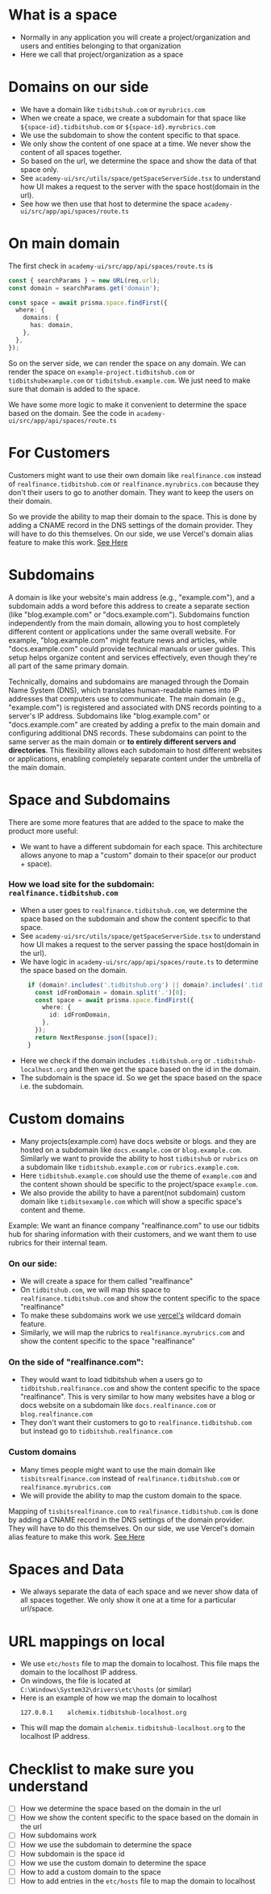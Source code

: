 # What is a space
- Normally in any application you will create a project/organization and users and entities belonging to that organization
- Here we call that project/organization as a space


# Domains on our side
- We have a domain like `tidbitshub.com` or `myrubrics.com`
- When we create a space, we create a subdomain for that space like `${space-id}.tidbitshub.com` or `${space-id}.myrubrics.com`
- We use the subdomain to show the content specific to that space.
- We only show the content of one space at a time. We never show the content of all spaces together.
- So based on the url, we determine the space and show the data of that space only.
- See `academy-ui/src/utils/space/getSpaceServerSide.tsx` to understand how UI makes a request to the server with the space host(domain in the url).
- See how we then use that host to determine the space `academy-ui/src/app/api/spaces/route.ts`

# On main domain
The first check in `academy-ui/src/app/api/spaces/route.ts` is
```typescript
const { searchParams } = new URL(req.url);
const domain = searchParams.get('domain');

const space = await prisma.space.findFirst({
  where: {
    domains: {
      has: domain,
    },
  },
});
```
So on the server side, we can render the space on any domain. We can render the space on `example-project.tidbitshub.com` 
or `tidbitshubexample.com` or `tidbitshub.example.com`. We just need to make sure that domain is added to the space.

We have some more logic to make it convenient to determine the space based on the domain. See the code in `academy-ui/src/app/api/spaces/route.ts`

# For Customers
Customers might want to use their own domain like `realfinance.com` instead of `realfinance.tidbitshub.com` or `realfinance.myrubrics.com`
because they don't their users to go to another domain. They want to keep the users on their domain.

So we provide the ability to map their domain to the space. This is done by adding a CNAME record in the DNS settings 
of the domain provider. They will have to do this themselves. On our side, we use Vercel's domain alias feature to 
make this work. [See Here](https://vercel.com/docs/projects/domains/add-a-domain)


# Subdomains
A domain is like your website's main address (e.g., "example.com"), and a subdomain adds a word before this address to 
create a separate section (like "blog.example.com" or "docs.example.com"). Subdomains function independently from the 
main domain, allowing you to host completely different content or applications under the same overall website. For 
example, "blog.example.com" might feature news and articles, while "docs.example.com" could provide technical manuals 
or user guides. This setup helps organize content and services effectively, even though they're all part of the same 
primary domain.

Technically, domains and subdomains are managed through the Domain Name System (DNS), which translates human-readable 
names into IP addresses that computers use to communicate. The main domain (e.g., "example.com") is registered and 
associated with DNS records pointing to a server's IP address. Subdomains like "blog.example.com" or "docs.example.com" 
are created by adding a prefix to the main domain and configuring additional DNS records. These subdomains can point 
to the same server as the main domain or **to entirely different servers and directories**. This flexibility allows each 
subdomain to host different websites or applications, enabling completely separate content under the umbrella of 
the main domain.

# Space and Subdomains
There are some more features that are added to the space to make the product more useful:
- We want to have a different subdomain for each space. This architecture allows anyone to map a "custom" domain
  to their space(or our product + space). 

### How we load site for the subdomain: `realfinance.tidbitshub.com`
- When a user goes to `realfinance.tidbitshub.com`, we determine the space based on the subdomain and show the content specific to that space.
- See `academy-ui/src/utils/space/getSpaceServerSide.tsx` to understand how UI makes a request to the server passing the space host(domain in the url).
- We have logic in `academy-ui/src/app/api/spaces/route.ts` to determine the space based on the domain.
  ```typescript
    if (domain?.includes('.tidbitshub.org') || domain?.includes('.tidbitshub-localhost.org')) {
      const idFromDomain = domain.split('.')[0];
      const space = await prisma.space.findFirst({
        where: {
          id: idFromDomain,
        },
      });
      return NextResponse.json([space]);
    }
  ``` 
- Here we check if the domain includes `.tidbitshub.org` or `.tidbitshub-localhost.org` and then we get the space based on the id in the domain.
- The subdomain is the space id. So we get the space based on the space i.e. the subdomain.

# Custom domains
- Many projects(example.com) have docs website or blogs. and they are hosted on a subdomain like `docs.example.com` or `blog.example.com`.
  Similarly we want to provide the ability to host `tidbitshub` or `rubrics` on a subdomain like `tidbitshub.example.com` or `rubrics.example.com`.
- Here `tidbitshub.example.com` should use the theme of `example.com` and the content shown should be specific to the project/space `example.com`.
- We also provide the ability to have a parent(not subdomain) custom domain like `tidbitsexample.com` which will show a specific space's content and theme.

Example:
We want an finance company "realfinance.com" to use our tidbits hub for sharing information with their customers, and
we want them to use rubrics for their internal team.

### On our side:
- We will create a space for them called "realfinance"
- On `tidbitshub.com`, we will map this space to `realfinance.tidbitshub.com` and show the content specific to the space "realfinance"
- To make these subdomains work we use [vercel's](https://vercel.com/docs/projects/domains/working-with-domains#wildcard-domain) wildcard domain feature.
- Similarly, we will map the rubrics to `realfinance.myrubrics.com` and show the content specific to the space "realfinance"


### On the side of "realfinance.com":
- They would want to load tidbitshub when a users go to `tidbitshub.realfinance.com` and show the content specific to the space "realfinance". 
  This is very similar to how many websites have a blog or docs website on a subdomain like `docs.realfinance.com` or `blog.realfinance.com`
- They don't want their customers to go to `realfinance.tidbitshub.com` but instead go to `tidbitshub.realfinance.com`


### Custom domains
- Many times people might want to use the main domain like `tisbitsrealfinance.com` instead of `realfinance.tidbitshub.com` or `realfinance.myrubrics.com`
- We will provide the ability to map the custom domain to the space.

Mapping of `tisbitsrealfinance.com` to `realfinance.tidbitshub.com` is done by adding a CNAME record in the DNS 
settings of the domain provider. They will have to do this themselves. On our side, we use Vercel's domain alias feature
to make this work. [See Here](https://vercel.com/docs/projects/domains/add-a-domain)


# Spaces and Data
- We always separate the data of each space and we never show data of all spaces together. We only show it one at a time for a particular url/space.

# URL mappings on local
- We use `etc/hosts` file to map the domain to localhost. This file maps the domain to the localhost IP address.
- On windows, the file is located at `C:\Windows\System32\drivers\etc\hosts` (or similar)
- Here is an example of how we map the domain to localhost
  ```
  127.0.0.1    alchemix.tidbitshub-localhost.org
  ```
- This will map the domain `alchemix.tidbitshub-localhost.org` to the localhost IP address.


# Checklist to make sure you understand
- [ ] How we determine the space based on the domain in the url
- [ ] How we show the content specific to the space based on the domain in the url
- [ ] How subdomains work
- [ ] How we use the subdomain to determine the space
- [ ] How subdomain is the space id
- [ ] How we use the custom domain to determine the space
- [ ] How to add a custom domain to the space
- [ ] How to add entries in the `etc/hosts` file to map the domain to localhost

